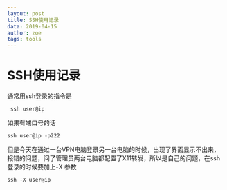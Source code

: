 ```yaml
---
layout: post
title: SSH使用记录
data: 2019-04-15
author: zoe
tags: tools
---
```


# SSH使用记录
通常用ssh登录的指令是
```Shell
 ssh user@ip
```
如果有端口号的话
```Shell
ssh user@ip -p222
```
但是今天在通过一台VPN电脑登录另一台电脑的时候，出现了界面显示不出来，报错的问题，问了管理员两台电脑都配置了X11转发，所以是自己的问题，在ssh登录的时候要加上-X 参数
```Shell
ssh -X user@ip
```


